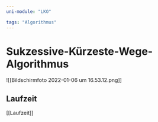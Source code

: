 ```yaml
---
uni-module: "LKO"

tags: "Algorithmus"
---
```


# Sukzessive-Kürzeste-Wege-Algorithmus

![[Bildschirmfoto 2022-01-06 um 16.53.12.png]]

## Laufzeit

[[Laufzeit]]
